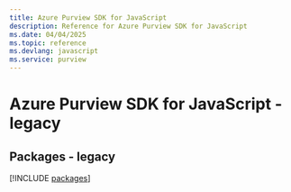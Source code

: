 ```yaml
---
title: Azure Purview SDK for JavaScript
description: Reference for Azure Purview SDK for JavaScript
ms.date: 04/04/2025
ms.topic: reference
ms.devlang: javascript
ms.service: purview
---
```

# Azure Purview SDK for JavaScript - legacy
## Packages - legacy
[!INCLUDE [packages](purview-index.md)]